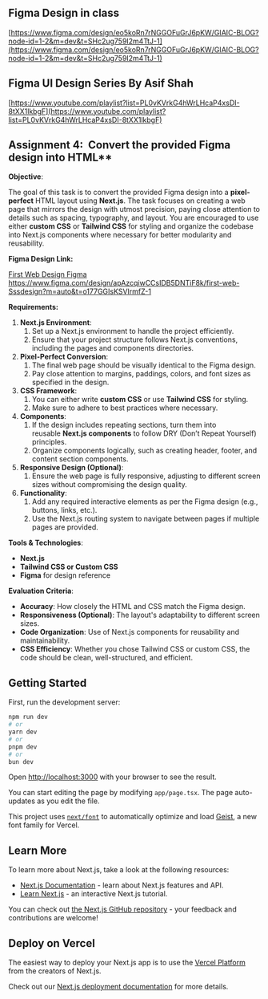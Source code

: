 ## Figma Design in class
[https://www.figma.com/design/eo5koRn7rNGGOFuGrJ6pKW/GIAIC-BLOG?node-id=1-2&m=dev&t=SHc2ug759I2m4TtJ-1](https://www.figma.com/design/eo5koRn7rNGGOFuGrJ6pKW/GIAIC-BLOG?node-id=1-2&m=dev&t=SHc2ug759I2m4TtJ-1)

## Figma UI Design Series By Asif Shah
[https://www.youtube.com/playlist?list=PL0vKVrkG4hWrLHcaP4xsDI-8tXX1lkbgF](https://www.youtube.com/playlist?list=PL0vKVrkG4hWrLHcaP4xsDI-8tXX1lkbgF)


## Assignment 4:  Convert the provided Figma design into HTML**

**Objective**:

The goal of this task is to convert the provided Figma design into a **pixel-perfect** HTML layout using **Next.js**. The task focuses on creating a web page that mirrors the design with utmost precision, paying close attention to details such as spacing, typography, and layout. You are encouraged to use either **custom CSS** or **Tailwind CSS** for styling and organize the codebase into Next.js components where necessary for better modularity and reusability.

**Figma Design Link:**

[First Web Design Figma](https://www.figma.com/design/apAzcqiwCCsIDB5DNTiF8k/first-web-design?m=auto&t=o177GGIsKSVIrmfZ-1)
https://www.figma.com/design/apAzcqiwCCsIDB5DNTiF8k/first-web-Sssdesign?m=auto&t=o177GGIsKSVIrmfZ-1

**Requirements:**

1. **Next.js Environment**:
   1. Set up a Next.js environment to handle the project efficiently.
   1. Ensure that your project structure follows Next.js conventions, including the pages and components directories.
1. **Pixel-Perfect Conversion**:
   1. The final web page should be visually identical to the Figma design.
   1. Pay close attention to margins, paddings, colors, and font sizes as specified in the design.
1. **CSS Framework**:
   1. You can either write **custom CSS** or use **Tailwind CSS** for styling.
   1. Make sure to adhere to best practices where necessary.
1. **Components**:
   1. If the design includes repeating sections, turn them into reusable **Next.js components** to follow DRY (Don’t Repeat Yourself) principles.
   1. Organize components logically, such as creating header, footer, and content section components.
1. **Responsive Design (Optional)**:
   1. Ensure the web page is fully responsive, adjusting to different screen sizes without compromising the design quality.
1. **Functionality**:
   1. Add any required interactive elements as per the Figma design (e.g., buttons, links, etc.).
   1. Use the Next.js routing system to navigate between pages if multiple pages are provided.

**Tools & Technologies**:

- **Next.js**
- **Tailwind CSS or Custom CSS**
- **Figma** for design reference

**Evaluation Criteria**:

- **Accuracy**: How closely the HTML and CSS match the Figma design.
- **Responsiveness (Optional)**: The layout's adaptability to different screen sizes.
- **Code Organization**: Use of Next.js components for reusability and maintainability.
- **CSS Efficiency**: Whether you chose Tailwind CSS or custom CSS, the code should be clean, well-structured, and efficient.


## Getting Started

First, run the development server:

```bash
npm run dev
# or
yarn dev
# or
pnpm dev
# or
bun dev
```

Open [http://localhost:3000](http://localhost:3000) with your browser to see the result.

You can start editing the page by modifying `app/page.tsx`. The page auto-updates as you edit the file.

This project uses [`next/font`](https://nextjs.org/docs/app/building-your-application/optimizing/fonts) to automatically optimize and load [Geist](https://vercel.com/font), a new font family for Vercel.

## Learn More

To learn more about Next.js, take a look at the following resources:

- [Next.js Documentation](https://nextjs.org/docs) - learn about Next.js features and API.
- [Learn Next.js](https://nextjs.org/learn) - an interactive Next.js tutorial.

You can check out [the Next.js GitHub repository](https://github.com/vercel/next.js) - your feedback and contributions are welcome!

## Deploy on Vercel

The easiest way to deploy your Next.js app is to use the [Vercel Platform](https://vercel.com/new?utm_medium=default-template&filter=next.js&utm_source=create-next-app&utm_campaign=create-next-app-readme) from the creators of Next.js.

Check out our [Next.js deployment documentation](https://nextjs.org/docs/app/building-your-application/deploying) for more details.
